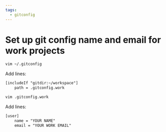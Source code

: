 ```yaml
---
tags:
  - gitconfig
---
```


# Set up git config name and email for work projects

```bash
vim ~/.gitconfig
```

Add lines:

```txt
[includeIf "gitdir:~/workspace"]
	path = .gitconfig.work
```


```bash
vim .gitconfig.work
```

Add lines:
```txt
[user]
	name = "YOUR NAME"
	email = "YOUR WORK EMAIL"
```

